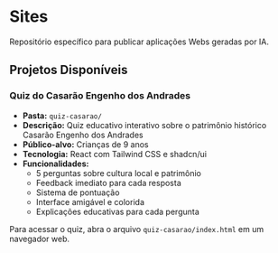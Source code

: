 # Sites
Repositório específico para publicar aplicações Webs geradas por IA.

## Projetos Disponíveis

### Quiz do Casarão Engenho dos Andrades
- **Pasta:** `quiz-casarao/`
- **Descrição:** Quiz educativo interativo sobre o patrimônio histórico Casarão Engenho dos Andrades
- **Público-alvo:** Crianças de 9 anos
- **Tecnologia:** React com Tailwind CSS e shadcn/ui
- **Funcionalidades:**
  - 5 perguntas sobre cultura local e patrimônio
  - Feedback imediato para cada resposta
  - Sistema de pontuação
  - Interface amigável e colorida
  - Explicações educativas para cada pergunta

Para acessar o quiz, abra o arquivo `quiz-casarao/index.html` em um navegador web.

